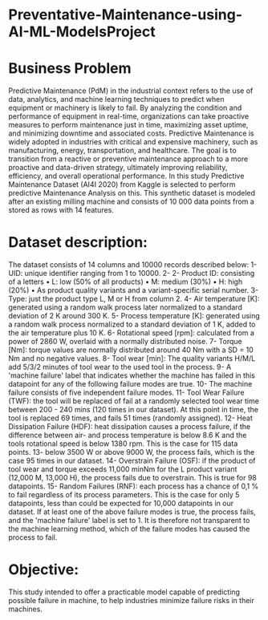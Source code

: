 # Preventative-Maintenance-using-AI-ML-ModelsProject


# Business Problem
Predictive Maintenance (PdM) in the industrial context refers to the use of data, analytics, and 
machine learning techniques to predict when equipment or machinery is likely to fail. By 
analyzing the condition and performance of equipment in real-time, organizations can take 
proactive measures to perform maintenance just in time, maximizing asset uptime, and 
minimizing downtime and associated costs.
Predictive Maintenance is widely adopted in industries with critical and expensive machinery, 
such as manufacturing, energy, transportation, and healthcare. The goal is to transition from a 
reactive or preventive maintenance approach to a more proactive and data-driven strategy, 
ultimately improving reliability, efficiency, and overall operational performance.
In this study Predictive Maintenance Dataset (AI4I 2020) from Kaggle is selected to perform 
predictive Maintenance Analysis on this. This synthetic dataset is modeled after an existing 
milling machine and consists of 10 000 data points from a stored as rows with 14 features.

# Dataset description:
The dataset consists of 14 columns and 10000 records described below:
1- UID: unique identifier ranging from 1 to 10000.
2- 2- Product ID: consisting of a letters
• L: low (50% of all products)
• M: medium (30%)
• H: high (20%)
• As product quality variants and a variant-specific serial number.
3- Type: just the product type L, M or H from column 2.
4- Air temperature [K]: generated using a random walk process later normalized to a 
standard deviation of 2 K around 300 K.
5- Process temperature [K]: generated using a random walk process normalized to a standard 
deviation of 1 K, added to the air temperature plus 10 K.
6- Rotational speed [rpm]: calculated from a power of 2860 W, overlaid with a normally 
distributed noise.
7- Torque [Nm]: torque values are normally distributed around 40 Nm with a SD = 10 Nm 
and no negative values.
8- Tool wear [min]: The quality variants H/M/L add 5/3/2 minutes of tool wear to the used 
tool in the process.
9- A 'machine failure' label that indicates whether the machine has failed in this datapoint 
for any of the following failure modes are true.
10- The machine failure consists of five independent failure modes.
11- Tool Wear Failure (TWF): the tool will be replaced of fail at a randomly selected tool 
wear time between 200 - 240 mins (120 times in our dataset). At this point in time, the 
tool is replaced 69 times, and fails 51 times (randomly assigned).
12- Heat Dissipation Failure (HDF): heat dissipation causes a process failure, if the difference 
between air- and process temperature is below 8.6 K and the tools rotational speed is 
below 1380 rpm. This is the case for 115 data points.
13- below 3500 W or above 9000 W, the process fails, which is the case 95 times in our 
dataset.
14- Overstrain Failure (OSF): if the product of tool wear and torque exceeds 11,000 minNm 
for the L product variant (12,000 M, 13,000 H), the process fails due to overstrain. This 
is true for 98 datapoints.
15- Random Failures (RNF): each process has a chance of 0,1 % to fail regardless of its 
process parameters. This is the case for only 5 datapoints, less than could be expected for 
10,000 datapoints in our dataset.
If at least one of the above failure modes is true, the process fails, and the 'machine failure' label 
is set to 1. It is therefore not transparent to the machine learning method, which of the failure 
modes has caused the process to fail.

# Objective:
This study intended to offer a practicable model capable of predicting possible failure in machine, 
to help industries minimize failure risks in their machines.
